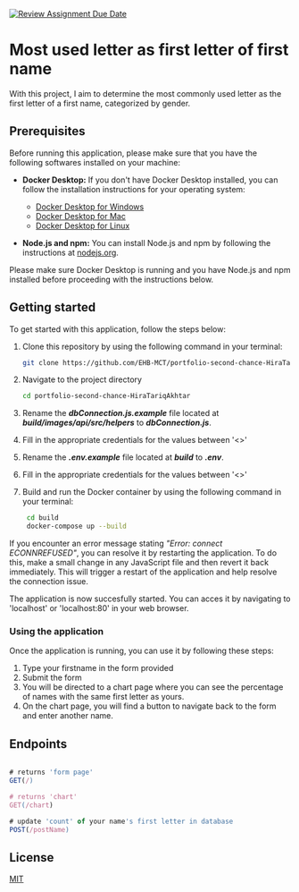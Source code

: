 [![Review Assignment Due Date](https://classroom.github.com/assets/deadline-readme-button-24ddc0f5d75046c5622901739e7c5dd533143b0c8e959d652212380cedb1ea36.svg)](https://classroom.github.com/a/DhYPBlwE)

# Most used letter as first letter of first name

With this project, I aim to determine the most commonly used letter as the first letter of a first name, categorized by gender.

## Prerequisites

Before running this application, please make sure that you have the following softwares installed on your machine:

- **Docker Desktop:** If you don't have Docker Desktop installed, you can follow the installation instructions for your operating system:
  - [Docker Desktop for Windows](https://www.docker.com/products/docker-desktop)
  - [Docker Desktop for Mac](https://www.docker.com/products/docker-desktop)
  - [Docker Desktop for Linux](https://www.docker.com/products/docker-desktop)
  
- **Node.js and npm:** You can install Node.js and npm by following the instructions at [nodejs.org](https://nodejs.org/).

Please make sure Docker Desktop is running and you have Node.js and npm installed before proceeding with the instructions below.

## Getting started

To get started with this application, follow the steps below:

1. Clone this repository by using the following command in your terminal:
    ```bash
    git clone https://github.com/EHB-MCT/portfolio-second-chance-HiraTariqAkhtar.git
    ``` 

2. Navigate to the project directory
    ```bash
    cd portfolio-second-chance-HiraTariqAkhtar
    ```

3. Rename the ***dbConnection.js.example*** file located at ***build/images/api/src/helpers*** to ***dbConnection.js***.
   
4. Fill in the appropriate credentials for the values between '<>'
   
5. Rename the ***.env.example*** file located at ***build*** to ***.env***.
   
6. Fill in the appropriate credentials for the values between '<>'

7. Build and run the Docker container by using the following command in your terminal:
   ```bash
    cd build
    docker-compose up --build
    ```

If you encounter an error message stating *"Error: connect ECONNREFUSED"*, you can resolve it by restarting the application.
To do this, make a small change in any JavaScript file and then revert it back immediately. This will trigger a restart of the application and help resolve the connection issue.

The application is now succesfully started. You can acces it by navigating to 'localhost' or 'localhost:80' in your web browser.

### Using the application

Once the application is running, you can use it by following these steps:

1. Type your firstname in the form provided
2. Submit the form
3. You will be directed to a chart page where you can see the percentage of names with the same first letter as yours.
4. On the chart page, you will find a button to navigate back to the form and enter another name.

## Endpoints

```javascript

# returns 'form page'
GET(/)

# returns 'chart'
GET(/chart)

# update 'count' of your name's first letter in database
POST(/postName)

```

## License
[MIT](https://choosealicense.com/licenses/mit/)

